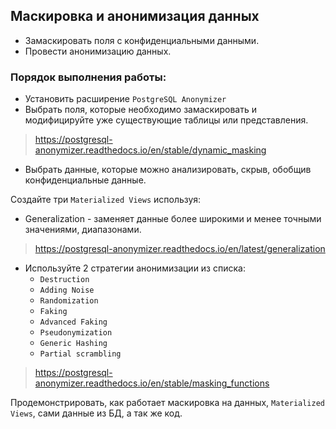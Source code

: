 ## Маскировка и анонимизация данных

- Замаскировать поля с конфиденциальными данными.
- Провести анонимизацию данных.

### Порядок выполнения работы:

- Установить расширение `PostgreSQL Anonymizer`
- Выбрать поля, которые необходимо замаскировать и модифицируйте уже существующие таблицы или представления.

> https://postgresql-anonymizer.readthedocs.io/en/stable/dynamic_masking

- Выбрать данные, которые можно анализировать, скрыв, обобщив конфиденциальные данные.

Создайте три `Materialized Views` используя:

- Generalization - заменяет данные более широкими и менее точными значениями, диапазонами.

> https://postgresql-anonymizer.readthedocs.io/en/latest/generalization

- Используйте 2 стратегии анонимизации из списка:
    - `Destruction`
    - `Adding Noise`
    - `Randomization`
    - `Faking`
    - `Advanced Faking`
    - `Pseudonymization`
    - `Generic Hashing`
    - `Partial scrambling`

> https://postgresql-anonymizer.readthedocs.io/en/stable/masking_functions

Продемонстрировать, как работает маскировка на данных, `Materialized Views`, сами данные из БД, а так же код.